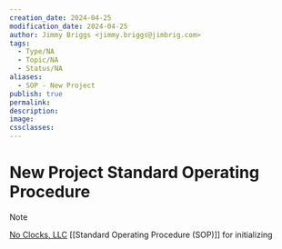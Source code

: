 ```yaml
---
creation_date: 2024-04-25
modification_date: 2024-04-25
author: Jimmy Briggs <jimmy.briggs@jimbrig.com>
tags:
  - Type/NA
  - Topic/NA
  - Status/NA
aliases:
  - SOP - New Project
publish: true
permalink:
description:
image:
cssclasses:
---
```


# New Project Standard Operating Procedure

> [!NOTE]
> [No Clocks, LLC](https://github.com/noclocks) [[Standard Operating Procedure (SOP)]] for initializing 
